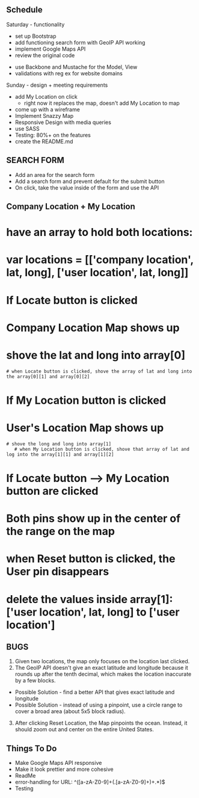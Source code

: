 ## Schedule
Saturday - functionality
- set up Bootstrap
- add functioning search form with GeoIP API working
- implement Google Maps API
- review the original code
* use Backbone and Mustache for the Model, View
* validations with reg ex for website domains

Sunday - design + meeting requirements
- add My Location on click
  - right now it replaces the map, doesn't add My Location to map
- come up with a wireframe
- Implement Snazzy Map
- Responsive Design with media queries
- use SASS
- Testing: 80%+ on the features
- create the README.md



## SEARCH FORM
- Add an area for the search form
- Add a search form and prevent default for the submit button
- On click, take the value inside of the form and use the API



## Company Location + My Location
# have an array to hold both locations:
  # var locations = [['company location', lat, long], ['user location', lat, long]]
# If Locate button is clicked
  # Company Location Map shows up
  # shove the lat and long into array[0]
    # when Locate button is clicked, shove the array of lat and long into the array[0][1] and array[0][2]
# If My Location button is clicked
  # User's Location Map shows up
    # shove the long and long into array[1]
       # when My Location button is clicked, shove that array of lat and log into the array[1][1] and array[1][2]
# If Locate button --> My Location button are clicked
  # Both pins show up in the center of the range on the map
# when Reset button is clicked, the User pin disappears
  # delete the values inside array[1]: ['user location', lat, long] to ['user location']



## BUGS
1. Given two locations, the map only focuses on the location last clicked.
2. The GeoIP API doesn't give an exact latitude and longitude because it rounds up after the tenth decimal, which makes the location inaccurate by a few blocks.
  * Possible Solution - find a better API that gives exact latitude and longitude
  * Possible Solution - instead of using a pinpoint, use a circle range to cover a broad area (about 5x5 block radius).
3. After clicking Reset Location, the Map pinpoints the ocean. Instead, it should zoom out and center on the entire United States.

## Things To Do
- Make Google Maps API responsive
- Make it look prettier and more cohesive
- ReadMe
- error-handling for URL:
^([a-zA-Z0-9]+(\.[a-zA-Z0-9]+)+.*)$
- Testing

